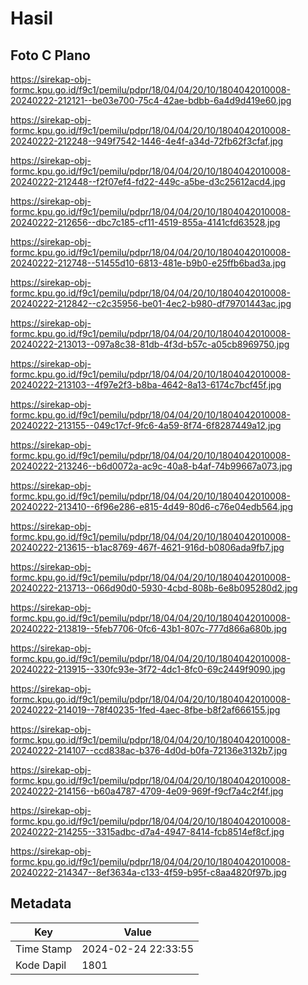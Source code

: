 # Hasil

## Foto C Plano

https://sirekap-obj-formc.kpu.go.id/f9c1/pemilu/pdpr/18/04/04/20/10/1804042010008-20240222-212121--be03e700-75c4-42ae-bdbb-6a4d9d419e60.jpg

https://sirekap-obj-formc.kpu.go.id/f9c1/pemilu/pdpr/18/04/04/20/10/1804042010008-20240222-212248--949f7542-1446-4e4f-a34d-72fb62f3cfaf.jpg

https://sirekap-obj-formc.kpu.go.id/f9c1/pemilu/pdpr/18/04/04/20/10/1804042010008-20240222-212448--f2f07ef4-fd22-449c-a5be-d3c25612acd4.jpg

https://sirekap-obj-formc.kpu.go.id/f9c1/pemilu/pdpr/18/04/04/20/10/1804042010008-20240222-212656--dbc7c185-cf11-4519-855a-4141cfd63528.jpg

https://sirekap-obj-formc.kpu.go.id/f9c1/pemilu/pdpr/18/04/04/20/10/1804042010008-20240222-212748--51455d10-6813-481e-b9b0-e25ffb6bad3a.jpg

https://sirekap-obj-formc.kpu.go.id/f9c1/pemilu/pdpr/18/04/04/20/10/1804042010008-20240222-212842--c2c35956-be01-4ec2-b980-df79701443ac.jpg

https://sirekap-obj-formc.kpu.go.id/f9c1/pemilu/pdpr/18/04/04/20/10/1804042010008-20240222-213013--097a8c38-81db-4f3d-b57c-a05cb8969750.jpg

https://sirekap-obj-formc.kpu.go.id/f9c1/pemilu/pdpr/18/04/04/20/10/1804042010008-20240222-213103--4f97e2f3-b8ba-4642-8a13-6174c7bcf45f.jpg

https://sirekap-obj-formc.kpu.go.id/f9c1/pemilu/pdpr/18/04/04/20/10/1804042010008-20240222-213155--049c17cf-9fc6-4a59-8f74-6f8287449a12.jpg

https://sirekap-obj-formc.kpu.go.id/f9c1/pemilu/pdpr/18/04/04/20/10/1804042010008-20240222-213246--b6d0072a-ac9c-40a8-b4af-74b99667a073.jpg

https://sirekap-obj-formc.kpu.go.id/f9c1/pemilu/pdpr/18/04/04/20/10/1804042010008-20240222-213410--6f96e286-e815-4d49-80d6-c76e04edb564.jpg

https://sirekap-obj-formc.kpu.go.id/f9c1/pemilu/pdpr/18/04/04/20/10/1804042010008-20240222-213615--b1ac8769-467f-4621-916d-b0806ada9fb7.jpg

https://sirekap-obj-formc.kpu.go.id/f9c1/pemilu/pdpr/18/04/04/20/10/1804042010008-20240222-213713--066d90d0-5930-4cbd-808b-6e8b095280d2.jpg

https://sirekap-obj-formc.kpu.go.id/f9c1/pemilu/pdpr/18/04/04/20/10/1804042010008-20240222-213819--5feb7706-0fc6-43b1-807c-777d866a680b.jpg

https://sirekap-obj-formc.kpu.go.id/f9c1/pemilu/pdpr/18/04/04/20/10/1804042010008-20240222-213915--330fc93e-3f72-4dc1-8fc0-69c2449f9090.jpg

https://sirekap-obj-formc.kpu.go.id/f9c1/pemilu/pdpr/18/04/04/20/10/1804042010008-20240222-214019--78f40235-1fed-4aec-8fbe-b8f2af666155.jpg

https://sirekap-obj-formc.kpu.go.id/f9c1/pemilu/pdpr/18/04/04/20/10/1804042010008-20240222-214107--ccd838ac-b376-4d0d-b0fa-72136e3132b7.jpg

https://sirekap-obj-formc.kpu.go.id/f9c1/pemilu/pdpr/18/04/04/20/10/1804042010008-20240222-214156--b60a4787-4709-4e09-969f-f9cf7a4c2f4f.jpg

https://sirekap-obj-formc.kpu.go.id/f9c1/pemilu/pdpr/18/04/04/20/10/1804042010008-20240222-214255--3315adbc-d7a4-4947-8414-fcb8514ef8cf.jpg

https://sirekap-obj-formc.kpu.go.id/f9c1/pemilu/pdpr/18/04/04/20/10/1804042010008-20240222-214347--8ef3634a-c133-4f59-b95f-c8aa4820f97b.jpg


## Metadata

| Key        | Value               |
| ---------- | ------------------- |
| Time Stamp | 2024-02-24 22:33:55 |
| Kode Dapil | 1801                |



